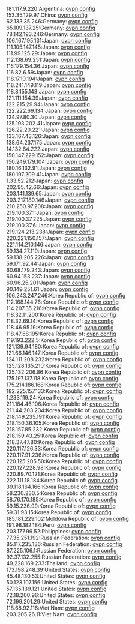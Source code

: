 181.117.9.220:Argentina: [ovpn config](vpn/181_117_9_220.ovpn)  
153.35.129.97:China: [ovpn config](vpn/153_35_129_97.ovpn)  
62.133.35.246:Germany: [ovpn config](vpn/62_133_35_246.ovpn)  
65.109.137.25:Germany: [ovpn config](vpn/65_109_137_25.ovpn)  
78.142.193.246:Germany: [ovpn config](vpn/78_142_193_246.ovpn)  
106.167.195.131:Japan: [ovpn config](vpn/106_167_195_131.ovpn)  
111.105.147.145:Japan: [ovpn config](vpn/111_105_147_145.ovpn)  
111.99.125.29:Japan: [ovpn config](vpn/111_99_125_29.ovpn)  
112.138.69.251:Japan: [ovpn config](vpn/112_138_69_251.ovpn)  
115.179.154.36:Japan: [ovpn config](vpn/115_179_154_36.ovpn)  
116.82.6.59:Japan: [ovpn config](vpn/116_82_6_59.ovpn)  
118.17.10.194:Japan: [ovpn config](vpn/118_17_10_194.ovpn)  
118.241.149.119:Japan: [ovpn config](vpn/118_241_149_119.ovpn)  
118.8.155.143:Japan: [ovpn config](vpn/118_8_155_143.ovpn)  
121.111.154.39:Japan: [ovpn config](vpn/121_111_154_39.ovpn)  
122.215.29.94:Japan: [ovpn config](vpn/122_215_29_94.ovpn)  
122.222.69.134:Japan: [ovpn config](vpn/122_222_69_134.ovpn)  
124.97.80.30:Japan: [ovpn config](vpn/124_97_80_30.ovpn)  
125.193.202.41:Japan: [ovpn config](vpn/125_193_202_41.ovpn)  
126.22.20.221:Japan: [ovpn config](vpn/126_22_20_221.ovpn)  
133.167.43.126:Japan: [ovpn config](vpn/133_167_43_126.ovpn)  
138.64.237.175:Japan: [ovpn config](vpn/138_64_237_175.ovpn)  
14.132.64.222:Japan: [ovpn config](vpn/14_132_64_222.ovpn)  
150.147.229.152:Japan: [ovpn config](vpn/150_147_229_152.ovpn)  
150.249.179.104:Japan: [ovpn config](vpn/150_249_179_104.ovpn)  
180.16.132.91:Japan: [ovpn config](vpn/180_16_132_91.ovpn)  
180.197.209.41:Japan: [ovpn config](vpn/180_197_209_41.ovpn)  
1.33.52.212:Japan: [ovpn config](vpn/1_33_52_212.ovpn)  
202.95.42.66:Japan: [ovpn config](vpn/202_95_42_66.ovpn)  
203.141.139.65:Japan: [ovpn config](vpn/203_141_139_65.ovpn)  
203.217.180.146:Japan: [ovpn config](vpn/203_217_180_146.ovpn)  
210.250.97.208:Japan: [ovpn config](vpn/210_250_97_208.ovpn)  
219.100.37.1:Japan: [ovpn config](vpn/219_100_37_1.ovpn)  
219.100.37.225:Japan: [ovpn config](vpn/219_100_37_225.ovpn)  
219.100.37.6:Japan: [ovpn config](vpn/219_100_37_6.ovpn)  
219.124.213.238:Japan: [ovpn config](vpn/219_124_213_238.ovpn)  
220.221.150.157:Japan: [ovpn config](vpn/220_221_150_157.ovpn)  
221.114.210.146:Japan: [ovpn config](vpn/221_114_210_146.ovpn)  
59.134.27.119:Japan: [ovpn config](vpn/59_134_27_119.ovpn)  
59.138.205.226:Japan: [ovpn config](vpn/59_138_205_226.ovpn)  
59.171.92.44:Japan: [ovpn config](vpn/59_171_92_44.ovpn)  
60.68.179.243:Japan: [ovpn config](vpn/60_68_179_243.ovpn)  
60.94.153.237:Japan: [ovpn config](vpn/60_94_153_237.ovpn)  
60.96.25.201:Japan: [ovpn config](vpn/60_96_25_201.ovpn)  
90.149.251.61:Japan: [ovpn config](vpn/90_149_251_61.ovpn)  
106.243.247.246:Korea Republic of: [ovpn config](vpn/106_243_247_246.ovpn)  
112.168.144.76:Korea Republic of: [ovpn config](vpn/112_168_144_76.ovpn)  
114.207.35.216:Korea Republic of: [ovpn config](vpn/114_207_35_216.ovpn)  
118.32.11.200:Korea Republic of: [ovpn config](vpn/118_32_11_200.ovpn)  
118.32.69.14:Korea Republic of: [ovpn config](vpn/118_32_69_14.ovpn)  
118.46.95.19:Korea Republic of: [ovpn config](vpn/118_46_95_19.ovpn)  
118.47.58.195:Korea Republic of: [ovpn config](vpn/118_47_58_195.ovpn)  
119.193.222.5:Korea Republic of: [ovpn config](vpn/119_193_222_5.ovpn)  
121.139.94.180:Korea Republic of: [ovpn config](vpn/121_139_94_180.ovpn)  
121.66.146.147:Korea Republic of: [ovpn config](vpn/121_66_146_147.ovpn)  
124.111.208.232:Korea Republic of: [ovpn config](vpn/124_111_208_232.ovpn)  
125.128.135.210:Korea Republic of: [ovpn config](vpn/125_128_135_210.ovpn)  
125.132.206.86:Korea Republic of: [ovpn config](vpn/125_132_206_86.ovpn)  
175.197.137.118:Korea Republic of: [ovpn config](vpn/175_197_137_118.ovpn)  
175.214.186.168:Korea Republic of: [ovpn config](vpn/175_214_186_168.ovpn)  
182.225.157.133:Korea Republic of: [ovpn config](vpn/182_225_157_133.ovpn)  
1.233.119.24:Korea Republic of: [ovpn config](vpn/1_233_119_24.ovpn)  
211.184.46.106:Korea Republic of: [ovpn config](vpn/211_184_46_106.ovpn)  
211.44.203.234:Korea Republic of: [ovpn config](vpn/211_44_203_234.ovpn)  
218.149.235.191:Korea Republic of: [ovpn config](vpn/218_149_235_191.ovpn)  
218.150.36.105:Korea Republic of: [ovpn config](vpn/218_150_36_105.ovpn)  
218.157.85.232:Korea Republic of: [ovpn config](vpn/218_157_85_232.ovpn)  
218.159.43.25:Korea Republic of: [ovpn config](vpn/218_159_43_25.ovpn)  
218.37.47.80:Korea Republic of: [ovpn config](vpn/218_37_47_80.ovpn)  
220.117.126.33:Korea Republic of: [ovpn config](vpn/220_117_126_33.ovpn)  
220.117.91.236:Korea Republic of: [ovpn config](vpn/220_117_91_236.ovpn)  
220.125.205.50:Korea Republic of: [ovpn config](vpn/220_125_205_50.ovpn)  
220.127.228.98:Korea Republic of: [ovpn config](vpn/220_127_228_98.ovpn)  
220.89.70.121:Korea Republic of: [ovpn config](vpn/220_89_70_121.ovpn)  
222.111.18.184:Korea Republic of: [ovpn config](vpn/222_111_18_184.ovpn)  
39.118.164.166:Korea Republic of: [ovpn config](vpn/39_118_164_166.ovpn)  
58.230.230.5:Korea Republic of: [ovpn config](vpn/58_230_230_5.ovpn)  
58.76.170.185:Korea Republic of: [ovpn config](vpn/58_76_170_185.ovpn)  
59.15.236.99:Korea Republic of: [ovpn config](vpn/59_15_236_99.ovpn)  
59.31.93.15:Korea Republic of: [ovpn config](vpn/59_31_93_15.ovpn)  
185.181.229.102:Moldova Republic of: [ovpn config](vpn/185_181_229_102.ovpn)  
191.98.182.184:Peru: [ovpn config](vpn/191_98_182_184.ovpn)  
203.177.99.52:Philippines: [ovpn config](vpn/203_177_99_52.ovpn)  
77.35.251.192:Russian Federation: [ovpn config](vpn/77_35_251_192.ovpn)  
85.117.235.136:Russian Federation: [ovpn config](vpn/85_117_235_136.ovpn)  
87.225.106.1:Russian Federation: [ovpn config](vpn/87_225_106_1.ovpn)  
92.37.132.255:Russian Federation: [ovpn config](vpn/92_37_132_255.ovpn)  
49.228.169.233:Thailand: [ovpn config](vpn/49_228_169_233.ovpn)  
173.198.248.39:United States: [ovpn config](vpn/173_198_248_39.ovpn)  
45.48.130.53:United States: [ovpn config](vpn/45_48_130_53.ovpn)  
50.123.107.156:United States: [ovpn config](vpn/50_123_107_156.ovpn)  
57.135.139.121:United States: [ovpn config](vpn/57_135_139_121.ovpn)  
72.18.200.96:United States: [ovpn config](vpn/72_18_200_96.ovpn)  
72.199.201.29:United States: [ovpn config](vpn/72_199_201_29.ovpn)  
118.68.92.116:Viet Nam: [ovpn config](vpn/118_68_92_116.ovpn)  
203.205.26.11:Viet Nam: [ovpn config](vpn/203_205_26_11.ovpn)  
